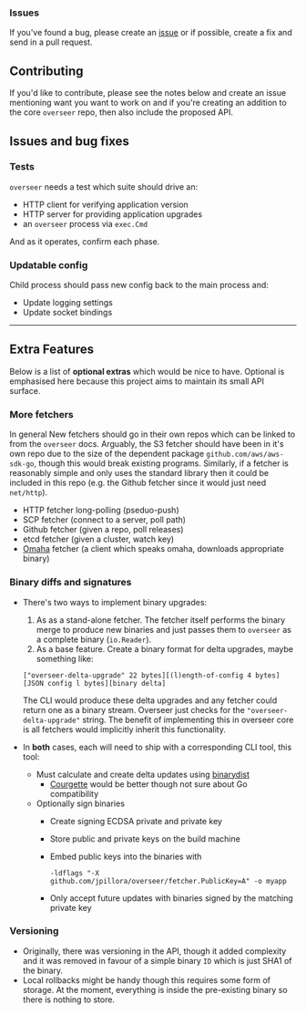 
### Issues

If you've found a bug, please create an [issue](https://github.com/jpillora/overseer/issues) or if possible, create a fix and send in a pull request.

## Contributing

If you'd like to contribute, please see the notes below and create an issue mentioning want you want to work on and if you're creating an addition to the core `overseer` repo, then also include the proposed API.

## Issues and bug fixes

### Tests

`overseer` needs a test which suite should drive an:

* HTTP client for verifying application version
* HTTP server for providing application upgrades
* an `overseer` process via `exec.Cmd`

And as it operates, confirm each phase.

### Updatable config

Child process should pass new config back to the main process and:
* Update logging settings
* Update socket bindings

---

## Extra Features

Below is a list of **optional extras** which would be nice to have. Optional is emphasised here because this project aims to maintain its small API surface.

### More fetchers

In general New fetchers should go in their own repos which can be linked to from the `overseer` docs. Arguably, the S3 fetcher should have been in it's own repo due to the size of the dependent package `github.com/aws/aws-sdk-go`, though this would break existing programs. Similarly, if a fetcher is reasonably simple and only uses the standard library then it could be included in this repo (e.g. the Github fetcher since it would just need `net/http`).

* HTTP fetcher long-polling (pseduo-push)
* SCP fetcher (connect to a server, poll path)
* Github fetcher (given a repo, poll releases)
* etcd fetcher (given a cluster, watch key)
* [Omaha](https://coreos.com/docs/coreupdate/custom-apps/coreupdate-protocol/) fetcher (a client which speaks omaha, downloads appropriate binary)

### Binary diffs and signatures

* There's two ways to implement binary upgrades:
  1. As as a stand-alone fetcher. The fetcher itself performs the binary merge to produce new binaries and just passes them to `overseer` as a complete binary (`io.Reader`).
  1. As a base feature. Create a binary format for delta upgrades, maybe something like:

    ```
    ["overseer-delta-upgrade" 22 bytes][(l)ength-of-config 4 bytes][JSON config l bytes][binary delta]
    ```

    The CLI would produce these delta upgrades and any fetcher could return one as a binary stream. Overseer just checks for the `"overseer-delta-upgrade"` string. The benefit of implementing this in overseer core is all fetchers would implicitly inherit this functionality.
* In **both** cases, each will need to ship with a corresponding CLI tool, this tool:
  * Must calculate and create delta updates using [binarydist](https://github.com/kr/binarydist)
    * [Courgette](http://dev.chromium.org/developers/design-documents/software-updates-courgette) would be better though not sure about Go compatibility
  * Optionally sign binaries
      * Create signing ECDSA private and private key
      * Store public and private keys on the build machine
      * Embed public keys into the binaries with

        ```
        -ldflags "-X github.com/jpillora/overseer/fetcher.PublicKey=A" -o myapp
        ```
      * Only accept future updates with binaries signed by the matching private key

### Versioning

* Originally, there was versioning in the API, though it added complexity and it was removed in favour of a simple binary `ID` which is just SHA1 of the binary.
* Local rollbacks might be handy though this requires some form of storage. At the moment, everything is inside the pre-existing binary so there is nothing to store.
